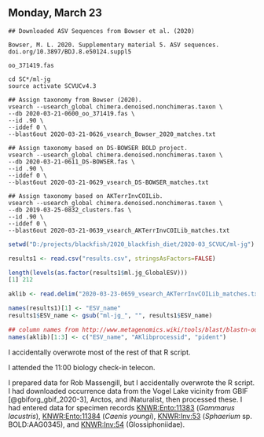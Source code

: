 
## Monday, March 23

```
## Downloaded ASV Sequences from Bowser et al. (2020)

Bowser, M. L. 2020. Supplementary material 5. ASV sequences. doi.org/10.3897/BDJ.8.e50124.suppl5

oo_371419.fas

cd SC*/ml-jg
source activate SCVUCv4.3

## Assign taxonomy from Bowser (2020).
vsearch --usearch_global chimera.denoised.nonchimeras.taxon \
--db 2020-03-21-0600_oo_371419.fas \
--id .90 \
--iddef 0 \
--blast6out 2020-03-21-0626_vsearch_Bowser_2020_matches.txt

## Assign taxonomy based on DS-BOWSER BOLD project.
vsearch --usearch_global chimera.denoised.nonchimeras.taxon \
--db 2020-03-21-0611_DS-BOWSER.fas \
--id .90 \
--iddef 0 \
--blast6out 2020-03-21-0629_vsearch_DS-BOWSER_matches.txt

## Assign taxonomy based on AKTerrInvCOILib.
vsearch --usearch_global chimera.denoised.nonchimeras.taxon \
--db 2019-03-25-0832_clusters.fas \
--id .90 \
--iddef 0 \
--blast6out 2020-03-21-0639_vsearch_AKTerrInvCOILib_matches.txt
```


```r
setwd("D:/projects/blackfish/2020_blackfish_diet/2020-03_SCVUC/ml-jg")

results1 <- read.csv("results.csv", stringsAsFactors=FALSE)

length(levels(as.factor(results1$ml.jg_GlobalESV)))
[1] 212

aklib <- read.delim("2020-03-23-0659_vsearch_AKTerrInvCOILib_matches.txt", header=FALSE, stringsAsFactors=FALSE)

names(results1)[1] <- "ESV_name"
results1$ESV_name <- gsub("ml-jg_", "", results1$ESV_name)

## column names from http://www.metagenomics.wiki/tools/blast/blastn-output-format-6
names(aklib)[1:3] <- c("ESV_name", "AKlibprocessid", "pident")
```

I accidentally overwrote most of the rest of that R script.

I attended the 11:00 biology check-in telecon. 

I prepared data for Rob Massengill, but I accidentally overwrote the R script. I had downloaded occurrence data from the Vogel Lake vicinity from GBIF [@gbiforg_gbif_2020-3], Arctos, and iNaturalist, then processed these. I had entered data for specimen records [KNWR:Ento:11383](http://arctos.database.museum/guid/KNWR:Ento:11383) (*Gammarus lacustris*), [KNWR:Ento:11384](http://arctos.database.museum/guid/KNWR:Ento:11384) (*Caenis youngi*), [KNWR:Inv:53](http://arctos.database.museum/guid/KNWR:Inv:53) (*Sphaerium* sp. BOLD:AAG0345), and [KNWR:Inv:54](http://arctos.database.museum/guid/KNWR:Inv:54) (Glossiphoniidae).


